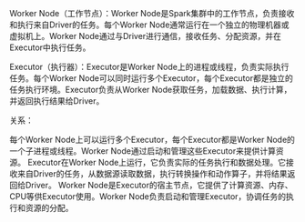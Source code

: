 Worker Node（工作节点）：Worker Node是Spark集群中的工作节点，负责接收和执行来自Driver的任务。每个Worker Node通常运行在一个独立的物理机器或虚拟机上。Worker Node通过与Driver进行通信，接收任务、分配资源，并在Executor中执行任务。

Executor（执行器）：Executor是Worker Node上的进程或线程，负责实际执行任务。每个Worker Node可以同时运行多个Executor，每个Executor都是独立的任务执行环境。Executor负责从Worker Node获取任务，加载数据、执行计算，并返回执行结果给Driver。

关系：

每个Worker Node上可以运行多个Executor，每个Executor都是Worker Node的一个子进程或线程。Worker Node通过启动和管理这些Executor来提供计算资源。
Executor在Worker Node上运行，它负责实际的任务执行和数据处理。它接收来自Driver的任务，从数据源读取数据，执行转换操作和动作算子，并将结果返回给Driver。
Worker Node是Executor的宿主节点，它提供了计算资源、内存、CPU等供Executor使用。Worker Node负责启动和管理Executor，协调任务的执行和资源的分配。
